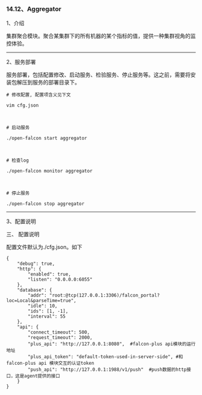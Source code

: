 ### 14.12、Aggregator

1、介绍

集群聚合模块。聚合某集群下的所有机器的某个指标的值，提供一种集群视角的监控体验。

***

2、服务部署

服务部署，包括配置修改、启动服务、检验服务、停止服务等。这之前，需要将安装包解压到服务的部署目录下。

```
# 修改配置, 配置项含义见下文

vim cfg.json

 

# 启动服务

./open-falcon start aggregator

 

# 检查log

./open-falcon monitor aggregator

 

# 停止服务

./open-falcon stop aggregator
```

***

3、配置说明

三、       配置说明

配置文件默认为./cfg.json。如下

```
{
    "debug": true,
    "http": {
        "enabled": true,
        "listen": "0.0.0.0:6055"
    },
    "database": {
        "addr": "root:@tcp(127.0.0.1:3306)/falcon_portal?loc=Local&parseTime=true",
        "idle": 10,
        "ids": [1, -1],
        "interval": 55
    },
    "api": {
        "connect_timeout": 500,
        "request_timeout": 2000,
        "plus_api": "http://127.0.0.1:8080",  #falcon-plus api模块的运行地址
        "plus_api_token": "default-token-used-in-server-side", #和falcon-plus api 模块交互的认证token
        "push_api": "http://127.0.0.1:1988/v1/push"  #push数据的http接口，这是agent提供的接口
    }
}
```

 